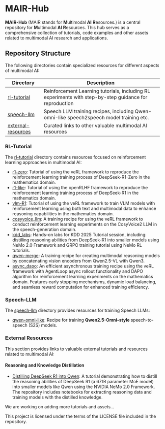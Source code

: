 # MAIR-Hub

**MAIR-Hub** (MAIR stands for **M**ultimodal **AI** **R**esources.) is a central repository for **M**ultimodal **AI** **R**esources. This hub serves as a comprehensive collection of tutorials, code examples and other assets related to multimodal AI research and applications.

## Repository Structure

The following directories contain specialized resources for different aspects of multimodal AI:

| Directory | Description |
|-----------|-------------|
| [rl-tutorial](./rl-tutorial/) | Reinforcement Learning tutorials, including RL experiments with step-by-step guidance for reproduction |
| [speech-llm](./speech-llm/) | Speech LLM training recipes, including Qwen-omni-like speech2speech model training etc. |
| [external-resources](#external-resources) | Curated links to other valuable multimodal AI resources |

### RL-Tutorial

The [rl-tutorial](./rl-tutorial/) directory contains resources focused on reinforcement learning approaches in multimodal AI:

- [r1-zero](./rl-tutorial/r1-zero/): Tutorial of using the veRL framework to reproduce the reinforcement learning training process of DeepSeek-R1-Zero in the mathematics domain.
- [r1-like](./rl-tutorial/r1-like/): Tutorial of using the openRLHF framework to reproduce the reinforcement learning training process of DeepSeek-R1 in the mathematics domain.
- [vlm-R1](./rl-tutorial/vlm-R1/): Tutorial of using the veRL framework to train VLM models with reinforcement learning using both text and multimodal data to enhance reasoning capabilities in the mathematics domain.
- [cosyvoice_llm](./rl-tutorial/cosyvoice_llm/): A training recipe for using the veRL framework to conduct reinforcement learning experiments on the CosyVoice2 LLM in the speech-generation domain.
- [kdd_labs](./rl-tutorial/kdd_labs/): Hands-on labs for KDD 2025 Tutorial session, including distilling reasoning abilities from DeepSeek-R1 into smaller models using NeMo 2.0 Framework and GRPO training tutorial using NeMo RL tutorials.
- [qwen-merge](./rl-tutorial/qwen-merge/): A training recipe for creating multimodal reasoning models by concatenating vision encoders from Qwen2.5-VL with Qwen3.
- [async_dapo](./rl-tutorial/async_dapo/): An efficient asynchronous training recipe using the veRL framework with AgentLoop async rollout functionality and DAPO algorithm for reinforcement learning experiments on the mathematics domain. Features early stopping mechanisms, dynamic load balancing, and seamless reward computation for enhanced training efficiency.

### Speech-LLM

The [speech-llm](./speech-llm/) directory provides resources for training Speech LLMs:

- [qwen-omni-like](./speech-llm/qwen_omni_like/): Recipe for training **Qwen2.5-Omni-style** speech-to-speech (S2S) models.

### External Resources

This section provides links to valuable external tutorials and resources related to multimodal AI:

#### Reasoning and Knowledge Distillation

- [Distilling DeepSeek R1 into Qwen](https://github.com/NVIDIA/NeMo/blob/main/tutorials/llm/distill_deepseek_r1/REAMDE.rst): A tutorial demonstrating how to distill the reasoning abilities of DeepSeek R1 (a 671B parameter MoE model) into smaller models like Qwen using the NVIDIA NeMo 2.0 Framework. The repository includes notebooks for extracting reasoning data and training models with the distilled knowledge.

We are working on adding more tutorials and assets...

This project is licensed under the terms of the LICENSE file included in the repository.